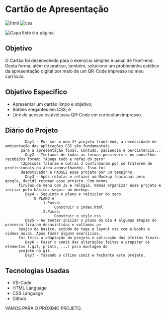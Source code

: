 # Cartão de Apresentação
![html](https://img.shields.io/badge/HTML%20--F3AA60)
![css](https://img.shields.io/badge/CSS%20--9BE8D8)

![Capa](https://github.com/DiegoVelosoS/Proj.1-CVisita/assets/124423575/a1f51d31-cec3-4fef-a28a-39eab3f0478a)
Este é a página.


## Objetivo
O Cartão foi desenvolvido para o exercício simples e usual de front-end.
Desta forma, além de praticar, também, soluciono um probleminha estético da apresentação digital por meio de um QR-Code impresso no meu currículo.

## Objetivo Específico
* Apresentar um cartão limpo e objetivo;
* Botões elegantes em CSS; e
* Link de acesso estável para QR-Code em curriculum impresso.

## Diário do Projeto
             Day1 - Por ser o meu 1º projeto front-end, a necessidade de ambientação das aplicações CSS são fundamentais
           para a apresentação final. Contudo, paciencia e percistencia...
             Day2 - Tentamos de todas as formas possíveis e os conselhos recebidos foram: "Apaga tudo e refaz do zero"
           (2pessoas falaram e outras 3 confirmaram por se tratarem de profissionais da área aconselhando). Isso foi
           desmotivador e PAUSEI esse projeto por um tempinho.
             Day3 - Após relutar e refazer um Mockup funcional pelo google, decidí retomar esse projeto. Com menos
          firulas de menu com JS e relogio. Vamos organizar esse projeto e iniciar pelo básico: seguir um mockup.
             Day4 - Seguinto o plano e reiniciar do zero.
                 O PLANO é
                     1.Passo:
                          Construir o index.html
                     2.Passo:
                          Construir o style.css
             Day5 - Ao tentar iniciar o plano do dia 4 algumas etapas do processo ficaram desasistidas e voltamos ao
          básico do basico, estudo de tags e layout css com e-books e videos aulas. Após fazer alguns exercícios,
          foi feita a adaptação do projeto e aplicação dos efeitos finais.
             Day6 - Fazer o comit das alterações feitas e preparar os elementos (.gif, prints, ...) para montagem do
          projeto no git. 
             Day7 - fazendo o ultimo comit e fechanto este projeto.


## Tecnologias Usadas
* VS-Code
* HTML Language
* CSS Language
* Github


VAMOS PARA O PRÓXIMO PROJETO.
